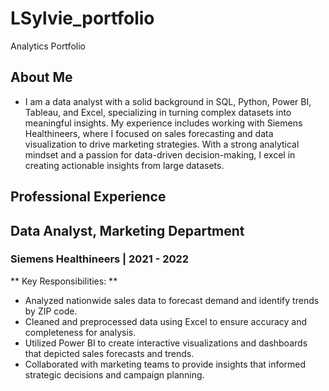 # LSylvie_portfolio
Analytics Portfolio

## About Me
* I am a data analyst with a solid background in SQL, Python, Power BI, Tableau, and Excel, specializing in turning complex datasets into meaningful insights. My experience includes working with Siemens Healthineers, where I focused on sales forecasting and data visualization to drive marketing strategies. With a strong analytical mindset and a passion for data-driven decision-making, I excel in creating actionable insights from large datasets.
  
## Professional Experience
## Data Analyst, Marketing Department
### Siemens Healthineers | 2021 - 2022

** Key Responsibilities: **

- Analyzed nationwide sales data to forecast demand and identify trends by ZIP code.
- Cleaned and preprocessed data using Excel to ensure accuracy and completeness for analysis.
- Utilized Power BI to create interactive visualizations and dashboards that depicted sales forecasts and trends.
- Collaborated with marketing teams to provide insights that informed strategic decisions and campaign planning.
